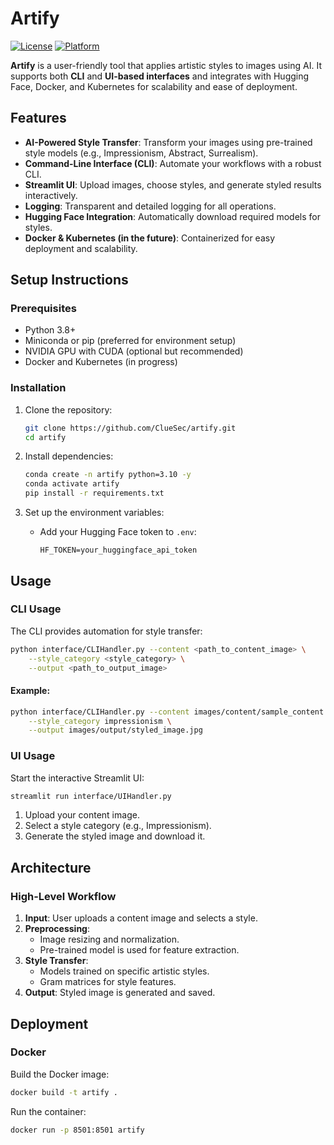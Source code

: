 # Artify

[![License](https://img.shields.io/badge/license-MIT-blue.svg)](LICENSE)
[![Platform](https://img.shields.io/badge/platform-Linux%20%7C%20Windows%20%7C%20MacOS-green)](https://github.com/Klus3kk/artify)

**Artify** is a user-friendly tool that applies artistic styles to images using AI. It supports both **CLI** and **UI-based interfaces** and integrates with Hugging Face, Docker, and Kubernetes for scalability and ease of deployment.

## Features

- **AI-Powered Style Transfer**: Transform your images using pre-trained style models (e.g., Impressionism, Abstract, Surrealism).
- **Command-Line Interface (CLI)**: Automate your workflows with a robust CLI.
- **Streamlit UI**: Upload images, choose styles, and generate styled results interactively.
- **Logging**: Transparent and detailed logging for all operations.
- **Hugging Face Integration**: Automatically download required models for styles.
- **Docker & Kubernetes (in the future)**: Containerized for easy deployment and scalability.

## Setup Instructions

### Prerequisites

- Python 3.8+
- Miniconda or pip (preferred for environment setup)
- NVIDIA GPU with CUDA (optional but recommended)
- Docker and Kubernetes (in progress)

### Installation

1. Clone the repository:
   ```bash
   git clone https://github.com/ClueSec/artify.git
   cd artify
   ```

2. Install dependencies:
   ```bash
   conda create -n artify python=3.10 -y
   conda activate artify
   pip install -r requirements.txt
   ```

3. Set up the environment variables:
   
   - Add your Hugging Face token to `.env`:
     ```
     HF_TOKEN=your_huggingface_api_token
     ```

## Usage

### CLI Usage

The CLI provides automation for style transfer:

```bash
python interface/CLIHandler.py --content <path_to_content_image> \
    --style_category <style_category> \
    --output <path_to_output_image>
```

#### Example:

```bash
python interface/CLIHandler.py --content images/content/sample_content.jpg \
    --style_category impressionism \
    --output images/output/styled_image.jpg
```

### UI Usage

Start the interactive Streamlit UI:

```bash
streamlit run interface/UIHandler.py
```

1. Upload your content image.
2. Select a style category (e.g., Impressionism).
3. Generate the styled image and download it.


## Architecture

### High-Level Workflow

1. **Input**: User uploads a content image and selects a style.
2. **Preprocessing**:
   - Image resizing and normalization.
   - Pre-trained model is used for feature extraction.
3. **Style Transfer**:
   - Models trained on specific artistic styles.
   - Gram matrices for style features.
4. **Output**: Styled image is generated and saved.

## Deployment

### Docker

Build the Docker image:
```bash
docker build -t artify .
```

Run the container:
```bash
docker run -p 8501:8501 artify
```

